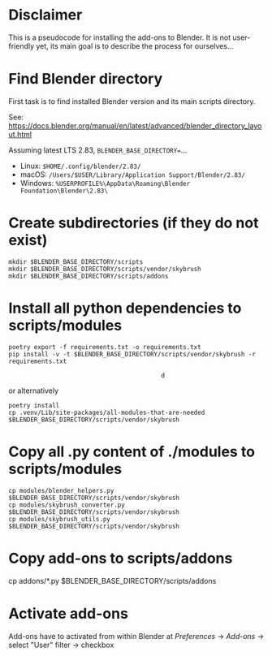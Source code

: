 # Disclaimer

This is a pseudocode for installing the add-ons to Blender.
It is not user-friendly yet, its main goal is to describe the process for ourselves...

# Find Blender directory

First task is to find installed Blender version and its main scripts directory.

See: https://docs.blender.org/manual/en/latest/advanced/blender_directory_layout.html

Assuming latest LTS 2.83, `BLENDER_BASE_DIRECTORY=`...

 * Linux: `$HOME/.config/blender/2.83/`
 * macOS: `/Users/$USER/Library/Application Support/Blender/2.83/`
 * Windows: `%USERPROFILE%\AppData\Roaming\Blender Foundation\Blender\2.83\`

# Create subdirectories (if they do not exist)

```
mkdir $BLENDER_BASE_DIRECTORY/scripts
mkdir $BLENDER_BASE_DIRECTORY/scripts/vendor/skybrush
mkdir $BLENDER_BASE_DIRECTORY/scripts/addons
```

# Install all python dependencies to scripts/modules

```
poetry export -f requirements.txt -o requirements.txt
pip install -v -t $BLENDER_BASE_DIRECTORY/scripts/vendor/skybrush -r requirements.txt
```
                                              d
or alternatively

```
poetry install
cp .venv/Lib/site-packages/all-modules-that-are-needed $BLENDER_BASE_DIRECTORY/scripts/vendor/skybrush
```

# Copy all .py content of ./modules to scripts/modules

```
cp modules/blender_helpers.py $BLENDER_BASE_DIRECTORY/scripts/vendor/skybrush
cp modules/skybrush_converter.py $BLENDER_BASE_DIRECTORY/scripts/vendor/skybrush
cp modules/skybrush_utils.py $BLENDER_BASE_DIRECTORY/scripts/vendor/skybrush
```

# Copy add-ons to scripts/addons

cp addons/*.py $BLENDER_BASE_DIRECTORY/scripts/addons

# Activate add-ons

Add-ons have to activated from within Blender at _Preferences_ -> _Add-ons_ -> select "User" filter -> checkbox